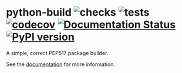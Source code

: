 # python-build ![checks](https://github.com/FFY00/python-build/workflows/checks/badge.svg) ![tests](https://github.com/FFY00/python-build/workflows/tests/badge.svg) [![codecov](https://codecov.io/gh/FFY00/python-build/branch/master/graph/badge.svg)](https://codecov.io/gh/FFY00/python-build) [![Documentation Status](https://readthedocs.org/projects/python-build/badge/?version=latest)](https://python-build.readthedocs.io/en/latest/?badge=latest) [![PyPI version](https://badge.fury.io/py/build.svg)](https://pypi.org/project/build/)

A simple, correct PEP517 package builder.

See the [documentation](https://python-build.readthedocs.io/en/latest/) for more information.
